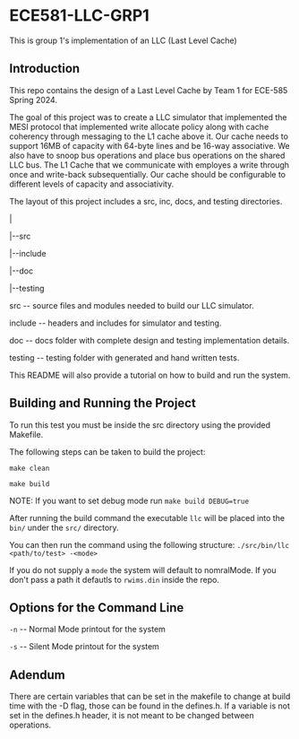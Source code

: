 # ECE581-LLC-GRP1
This is group 1's implementation of an LLC (Last Level Cache)

## Introduction
This repo contains the design of a Last Level Cache by Team 1 for ECE-585 Spring 2024.

The goal of this project was to create a LLC simulator that implemented the MESI protocol that implemented write allocate policy along with
cache coherency through messaging to the L1 cache above it. Our cache needs to support 16MB of capacity with 64-byte lines and be
16-way associative.  We also have to snoop bus operations and place bus operations on the shared LLC bus. The L1 Cache that we communicate 
with employes a write through once and write-back subsequentially. Our cache should be configurable to different levels of capacity and associativity.

The layout of this project includes a src, inc, docs, and testing directories.

|

|--src

|--include

|--doc

|--testing

src -- source files and modules needed to build our LLC simulator.

include -- headers and includes for simulator and testing.

doc -- docs folder with complete design and testing implementation details.

testing -- testing folder with generated and hand written tests.

This README will also provide a tutorial on how to build and run the system.

## Building and Running the Project
To run this test you must be inside the src directory using the provided Makefile.

The following steps can be taken to build the project:

`make clean`

`make build`

NOTE: If you want to set debug mode run `make build DEBUG=true`

After running the build command the executable `llc` will be placed into the `bin/` under the `src/` directory.

You can then run the command using the following structure: `./src/bin/llc <path/to/test> -<mode>`

If you do not supply a `mode` the system will default to nomralMode. If you don't pass a path it defautls to
`rwims.din` inside the repo.

## Options for the Command Line
`-n` -- Normal Mode printout for the system

`-s` -- Silent Mode printout for the system

## Adendum
There are certain variables that can be set in the makefile to change at build time with the -D flag, those can
be found in the defines.h. If a variable is not set in the defines.h header, it is not meant to be changed between
operations.
